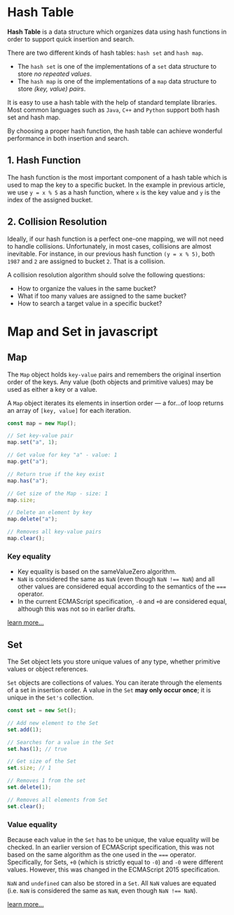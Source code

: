 # Hash Table

**Hash Table** is a data structure which organizes data using hash functions in order to support quick insertion and search.

There are two different kinds of hash tables: `hash set` and `hash map`.

- The `hash set` is one of the implementations of a `set` data structure to store _no repeated values_.
- The `hash map` is one of the implementations of a `map` data structure to store _(key, value) pairs_.

It is easy to use a hash table with the help of standard template libraries. Most common languages such as `Java`, `C++` and `Python` support both hash set and hash map.

By choosing a proper hash function, the hash table can achieve wonderful performance in both insertion and search.

## 1. Hash Function

The hash function is the most important component of a hash table which is used to map the key to a specific bucket. In the example in previous article, we use `y = x % 5` as a hash function, where `x` is the key value and `y` is the index of the assigned bucket.

## 2. Collision Resolution

Ideally, if our hash function is a perfect one-one mapping, we will not need to handle collisions. Unfortunately, in most cases, collisions are almost inevitable. For instance, in our previous hash function `(y = x % 5)`, both `1987` and `2` are assigned to bucket `2`. That is a collision.

A collision resolution algorithm should solve the following questions:

- How to organize the values in the same bucket?
- What if too many values are assigned to the same bucket?
- How to search a target value in a specific bucket?

# Map and Set in javascript

## Map

The `Map` object holds `key-value` pairs and remembers the original insertion order of the keys. Any value (both objects and primitive values) may be used as either a key or a value.

A `Map` object iterates its elements in insertion order — a for...of loop returns an array of `[key, value]` for each iteration.

```javascript
const map = new Map();

// Set key-value pair
map.set("a", 1);

// Get value for key "a" - value: 1
map.get("a");

// Return true if the key exist
map.has("a");

// Get size of the Map - size: 1
map.size;

// Delete an element by key
map.delete("a");

// Removes all key-value pairs
map.clear();
```

### Key equality

- Key equality is based on the sameValueZero algorithm.
- `NaN` is considered the same as `NaN` (even though `NaN !== NaN`) and all other values are considered equal according to the semantics of the `===` operator.
- In the current ECMAScript specification, `-0` and `+0` are considered equal, although this was not so in earlier drafts.

[learn more...](https://developer.mozilla.org/en-US/docs/Web/JavaScript/Reference/Global_Objects/Map)

## Set

The Set object lets you store unique values of any type, whether primitive values or object references.

`Set` objects are collections of values. You can iterate through the elements of a set in insertion order. A value in the `Set` **may only occur once**; it is unique in the `Set's` collection.

```javascript
const set = new Set();

// Add new element to the Set
set.add(1);

// Searches for a value in the Set
set.has(1); // true

// Get size of the Set
set.size; // 1

// Removes 1 from the set
set.delete(1);

// Removes all elements from Set
set.clear();
```

### Value equality

Because each value in the `Set` has to be unique, the value equality will be checked. In an earlier version of ECMAScript specification, this was not based on the same algorithm as the one used in the `===` operator. Specifically, for Sets, `+0` (which is strictly equal to `-0`) and `-0` were different values. However, this was changed in the ECMAScript 2015 specification.

`NaN` and `undefined` can also be stored in a `Set`. All `NaN` values are equated (i.e. `NaN` is considered the same as `NaN`, even though `NaN !== NaN`).

[learn more...](https://developer.mozilla.org/en-US/docs/Web/JavaScript/Reference/Global_Objects/Set)
